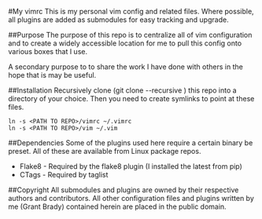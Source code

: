 #My vimrc
This is my personal vim config and related files. Where possible, all plugins are added as submodules for easy tracking and upgrade.

##Purpose
The purpose of this repo is to centralize all of vim configuration and to create a widely accessible location for me to pull this config onto various boxes that I use.

A secondary purpose to to share the work I have done with others in the hope that is may be useful.

##Installation
Recursively clone (git clone --recursive <URI>) this repo into a directory of your choice. Then you need to create symlinks to point at these files.

    ln -s <PATH TO REPO>/vimrc ~/.vimrc
    ln -s <PATH TO REPO>/vim ~/.vim

##Dependencies
Some of the plugins used here require a certain binary be preset. All of these are available from Linux package repos.
* Flake8 - Required by the flake8 plugin (I installed the latest from pip)
* CTags - Required by taglist

##Copyright
All submodules and plugins are owned by their respective authors and contributors. All other configuration files and plugins written by me (Grant Brady) contained herein are placed in the public domain.
